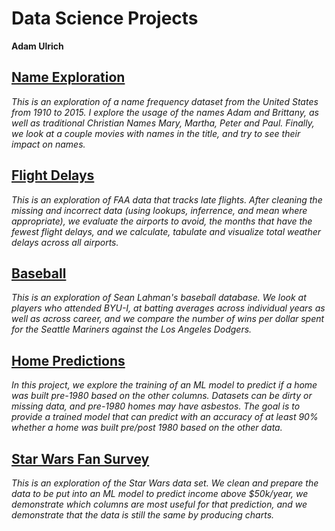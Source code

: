 # Data Science Projects

__Adam Ulrich__

## [Name Exploration](./whats_in_a_name/what_is_in_a_name.html)

_This is an exploration of a name frequency dataset from the United States from 1910 to 2015. I explore the usage of the names Adam and Brittany, as well as traditional Christian Names Mary, Martha, Peter and Paul. Finally, we look at a couple movies with names in the title, and try to see their impact on names._

## [Flight Delays](./flight_delays/flight_delays.html)

_This is an exploration of FAA data that tracks late flights. After cleaning the missing and incorrect data (using lookups, inferrence, and mean where appropriate), we evaluate the airports to avoid, the months that have the fewest flight delays, and we calculate, tabulate and visualize total weather delays across all airports._

## [Baseball](./baseball/baseball.html)

_This is an exploration of Sean Lahman's baseball database. We look at players who attended BYU-I, at batting averages across individual years as well as across career, and we compare the number of wins per dollar spent for the Seattle Mariners against the Los Angeles Dodgers._

## [Home Predictions](./home_year_built_predictions/home_year_built_predictions.html)
_In this project, we explore the training of an ML model to predict if a home was built pre-1980 based on the other columns. Datasets can be dirty or missing data, and pre-1980 homes may have asbestos. The goal is to provide a trained model that can predict with an accuracy of at least 90% whether a home was built pre/post 1980 based on the other data._

## [Star Wars Fan Survey](./star_wars/star_wars.html)

_This is an exploration of the Star Wars data set. We clean and prepare the data to be put into an ML model to predict income above \$50k/year, we demonstrate which columns are most useful for that prediction, and we demonstrate that the data is still the same by producing charts._
